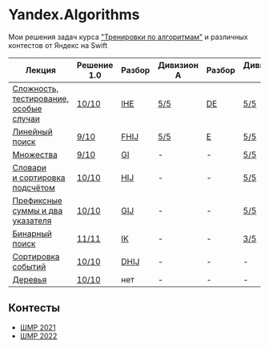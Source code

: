# Yandex.Algorithms
Мои решения задач курса ["Тренировки по алгоритмам"](https://yandex.ru/yaintern/algorithm-training) и различных контестов от Яндекс на Swift

| Лекция | Решение 1.0 | Разбор | Дивизион A | Разбор | Дивизион B | Разбор |
| - | - | - | - | - | - | - |
| [Сложность, тестирование, особые случаи](https://youtu.be/QLhqYNsPIVo) | [10/10](Solution1.md) | [IHE](https://youtu.be/mdJdB7On4AM) | [5/5](SolutionA1.md) | [DE](https://youtu.be/SP_zryTfMIc) | [5/5](SolutionB1.md) | [BDE](https://youtu.be/WZgl1GW3lMA) |
| [Линейный поиск](https://youtu.be/SKwB41FrGgU) | [9/10](Solution2.md) | [FHIJ](https://youtu.be/mdJdB7On4AM&t=1805) | [5/5](SolutionA2.md) | [E](https://youtu.be/SP_zryTfMIc?t=2600)| [5/5](SolutionB2.md) | [BE](https://youtu.be/WZgl1GW3lMA?t=2096) |
| [Множества](https://youtu.be/PUpmV2ieIHA) | [9/10](Solution3.md) | [GI](https://youtu.be/J2C6rDqe8mQ) | - | - | [5/5](SolutionB3.md) | - |
| [Словари и сортировка подсчётом](https://youtu.be/Nb5mW1yWVSs) | [10/10](Solution4.md) | [HIJ](https://youtu.be/J2C6rDqe8mQ?t=1860) | - | - | [5/5](SolutionB4.md) | - |
| [Префиксные суммы и два указателя](https://youtu.be/de28y8Dcvkg) | [10/10](Solution5.md) | [GIJ](https://youtu.be/fqsuy5rwZhk?t=280) | - | - | [5/5](SolutionB5.md)| - |
| [Бинарный поиск](https://youtu.be/YENpZexHfuk)| [11/11](Solution6.md) | [IK](https://youtu.be/fqsuy5rwZhk?t=3075) | - | - | [3/5](SolutionB6.md) | - |
| [Сортировка событий](https://youtu.be/hGixDBO-p6Q) | [10/10](Solution7.md) | [DHIJ](https://youtu.be/5lfkBD4dnGM&t=310) | - | - | - | - |
| [Деревья](https://youtu.be/lEJzqHgyels) | [10/10](Solution8.md) | нет | - | - | - | - |

## Контесты

- [ШМР 2021](MDS_2021.md)
- [ШМР 2022](MDS_2022.md)
